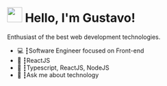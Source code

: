 # <img src="https://media.giphy.com/media/hvRJCLFzcasrR4ia7z/giphy.gif" width="35px" height="35px" > Hello, I'm Gustavo!

Enthusiast of the best web development technologies.

<ul>
  <li>💻 ┇Software Engineer focused on Front-end</b></li>
  <li>💜 ┇ReactJS</li>
  <li>🥋 ┇Typescript, ReactJS, NodeJS</li>
  <li>💬 ┇Ask me about technology</li>
</ul>
